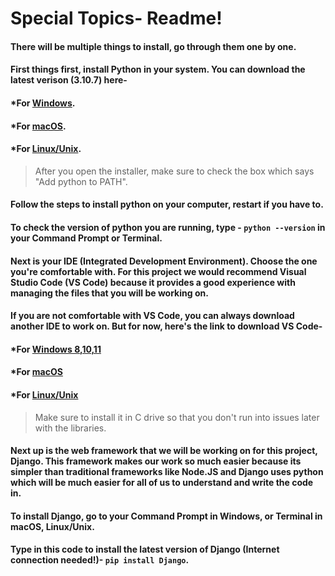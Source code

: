 # Special Topics- Readme!

#### There will be multiple things to install, go through them one by one.

#### First things first, install Python in your system. You can download the latest verison (3.10.7) here- 
#### *For [Windows](https://www.python.org/ftp/python/3.10.7/python-3.10.7-amd64.exe).  
#### *For [macOS](https://www.python.org/ftp/python/3.10.6/python-3.10.6-macos11.pkg).
#### *For [Linux/Unix](https://www.python.org/ftp/python/3.10.7/Python-3.10.7.tgz).

> After you open the installer, make sure to check the box which says "Add python to PATH".

#### Follow the steps to install python on your computer, restart if you have to.
#### To check the version of python you are running, type - `python --version` in your Command Prompt or Terminal.

#### Next is your IDE (Integrated Development Environment). Choose the one you're comfortable with. For this project we would recommend Visual Studio Code (VS Code) because it provides a good experience with managing the files that you will be working on. 
#### If you are not comfortable with VS Code, you can always download another IDE to work on. But for now, here's the link to download VS Code- 

#### *For [Windows 8,10,11](https://code.visualstudio.com/sha/download?build=stable&os=win32-x64-user) 
#### *For [macOS](https://code.visualstudio.com/sha/download?build=stable&os=darwin-universal)
#### *For [Linux/Unix](https://code.visualstudio.com/sha/download?build=stable&os=linux-deb-x64)

> Make sure to install it in C drive so that you don't run into issues later with the libraries.

#### Next up is the web framework that we will be working on for this project, Django. This framework makes our work so much easier because its simpler than traditional frameworks like Node.JS and Django uses python which will be much easier for all of us to understand and write the code in.

#### To install Django, go to your Command Prompt in Windows, or Terminal in macOS, Linux/Unix. 

#### Type in this code to install the latest version of Django (Internet connection needed!)- `pip install Django`.

